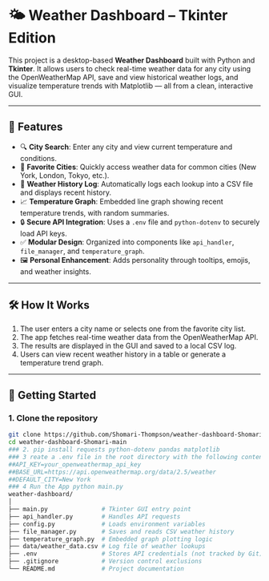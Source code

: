 # 🌤️ Weather Dashboard – Tkinter Edition

This project is a desktop-based **Weather Dashboard** built with Python and **Tkinter**. It allows users to check real-time weather data for any city using the OpenWeatherMap API, save and view historical weather logs, and visualize temperature trends with Matplotlib — all from a clean, interactive GUI.

---


## 🧰 Features

- 🔍 **City Search**: Enter any city and view current temperature and conditions.
- 🌆 **Favorite Cities**: Quickly access weather data for common cities (New York, London, Tokyo, etc.).
- 📜 **Weather History Log**: Automatically logs each lookup into a CSV file and displays recent history.
- 📈 **Temperature Graph**: Embedded line graph showing recent temperature trends, with random summaries.
- 🔒 **Secure API Integration**: Uses a `.env` file and `python-dotenv` to securely load API keys.
- ✅ **Modular Design**: Organized into components like `api_handler`, `file_manager`, and `temperature_graph`.
- 🖼️ **Personal Enhancement**: Adds personality through tooltips, emojis, and weather insights.

---

## 🛠️ How It Works

1. The user enters a city name or selects one from the favorite city list.
2. The app fetches real-time weather data from the OpenWeatherMap API.
3. The results are displayed in the GUI and saved to a local CSV log.
4. Users can view recent weather history in a table or generate a temperature trend graph.

---

## 🚀 Getting Started

### 1. Clone the repository
```bash
git clone https://github.com/Shomari-Thompson/weather-dashboard-Shomari.git
cd weather-dashboard-Shomari-main
### 2. pip install requests python-dotenv pandas matplotlib
### 3 reate a .env file in the root directory with the following content (no quotes or spaces):
##API_KEY=your_openweathermap_api_key
##BASE_URL=https://api.openweathermap.org/data/2.5/weather
##DEFAULT_CITY=New York
### 4 Run the App python main.py
weather-dashboard/
│
├── main.py               # Tkinter GUI entry point
├── api_handler.py        # Handles API requests
├── config.py             # Loads environment variables
├── file_manager.py       # Saves and reads CSV weather history
├── temperature_graph.py  # Embedded graph plotting logic
├── data/weather_data.csv # Log file of weather lookups
├── .env                  # Stores API credentials (not tracked by Git)
├── .gitignore            # Version control exclusions
└── README.md             # Project documentation


